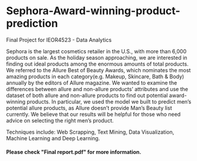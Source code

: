 # Sephora-Award-winning-product-prediction
Final Project for IEOR4523 - Data Analytics

Sephora is the largest cosmetics retailer in the U.S., with more than 6,000 products on sale. As the holiday season approaching, we are interested in finding out ideal products among the enormous amounts of total products. We referred to the Allure Best of Beauty Awards, which nominates the most amazing products in each category(e.g. Makeup, Skincare, Bath & Body) annually by the editors of Allure magazine. We wanted to examine the differences between allure and non-allure products’ attributes and use the dataset of both allure and non-allure products to find out potential award-winning products. In particular, we used the model we built to predict men’s potential allure products, as Allure doesn’t provide Man’s Beauty list currently. We believe that our results will be helpful for those who need advice on selecting the right men’s product.<br>

Techniques include: Web Scrapping, Text Mining, Data Visualization, Machine Learning and Deep Learning.



#### Please check "Final report.pdf" for more information.
